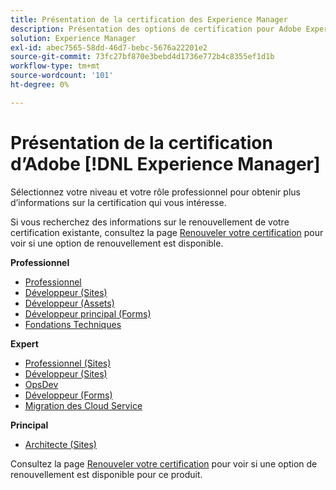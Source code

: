 ```yaml
---
title: Présentation de la certification des Experience Manager
description: Présentation des options de certification pour Adobe Experience Manager
solution: Experience Manager
exl-id: abec7565-58dd-46d7-bebc-5676a22201e2
source-git-commit: 73fc27bf870e3bebd4d1736e772b4c8355ef1d1b
workflow-type: tm+mt
source-wordcount: '101'
ht-degree: 0%

---
```


# Présentation de la certification d’Adobe [!DNL Experience Manager]

Sélectionnez votre niveau et votre rôle professionnel pour obtenir plus d’informations sur la certification qui vous intéresse.

Si vous recherchez des informations sur le renouvellement de votre certification existante, consultez la page [Renouveler votre certification](/help/certifications/renew.md) pour voir si une option de renouvellement est disponible.

**Professionnel**

* [Professionnel](/help/certifications/aem/aem-p-business.md) <!--AD0-E126-->
* [Développeur (Sites)](/help/certifications/aem/aem-sites-p-developer.md) <!--AD0-E123-->
* [Développeur (Assets)](/help/certifications/aem/aem-assets-p-developer.md) <!--AD0-E129-->
* [Développeur principal (Forms)](/help/certifications/aem/aem-forms-p-bedeveloper.md) <!--AD0-E127-->
* [Fondations Techniques](/help/certifications/aem/aem-p-foundations.md) <!--AD0-E132-->

**Expert**

* [Professionnel (Sites)](/help/certifications/aem/aem-sites-e-business.md) <!--AD0-E121-->
* [Développeur (Sites)](/help/certifications/aem/aem-sites-e-developer.md) <!--AD0-E134-->
* [OpsDev](/help/certifications/aem/aem-devops-e-engineer.md) <!--AD0-E124-->
* [Développeur (Forms)](/help/certifications/aem/aem-forms-e-developer.md) <!--AD0-E125-->
* [Migration des Cloud Service](/help/certifications/aem/aem-cs-e-migration.md) <!--AD0-E136-->

**Principal**

* [Architecte (Sites)](/help/certifications/aem/aem-sites-m-architect.md) <!--AD0-E117-->

Consultez la page [Renouveler votre certification](/help/certifications/renew.md) pour voir si une option de renouvellement est disponible pour ce produit.